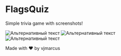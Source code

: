 # FlagsQuiz
Simple trivia game with screenshots!

![Альтернативный текст](http://www.picshare.ru/uploads/191119/12HyB2f9y9.jpg)
![Альтернативный текст](http://www.picshare.ru/uploads/191119/9431753OaM.jpg)
![Альтернативный текст](http://www.picshare.ru/uploads/191119/O3E42aVyW9.jpg)

Made with ❤ by vjmarcus
